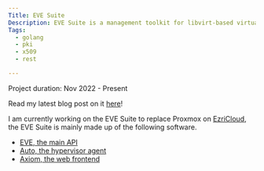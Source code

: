 ```yaml
---
Title: EVE Suite
Description: EVE Suite is a management toolkit for libvirt-based virtualization servers. EVE uses mTLS, making it also safe to work over any connection. EVE was made to replace Proxmox on my network.
Tags:
  - golang
  - pki
  - x509
  - rest

---
```


Project duration: Nov 2022 - Present

Read my latest blog post on it [here](https://ezrizhu.com/blog/eve)!

I am currently working on the EVE Suite to replace Proxmox on
[EzriCloud](https://as206628.net), the EVE Suite is mainly made up of the
following software.

* [EVE, the main API](https://github.com/baseddevelopment/eve)
* [Auto, the hypervisor agent](https://github.com/baseddevelopment/auto)
* [Axiom, the web frontend](https://github.com/baseddevelopment/axiom)
